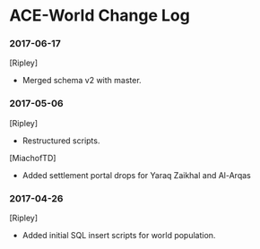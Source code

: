 # ACE-World Change Log

### 2017-06-17
[Ripley]
* Merged schema v2 with master.

### 2017-05-06
[Ripley]
* Restructured scripts.

[MiachofTD]
* Added settlement portal drops for Yaraq Zaikhal and Al-Arqas

### 2017-04-26
[Ripley]
* Added initial SQL insert scripts for world population.

